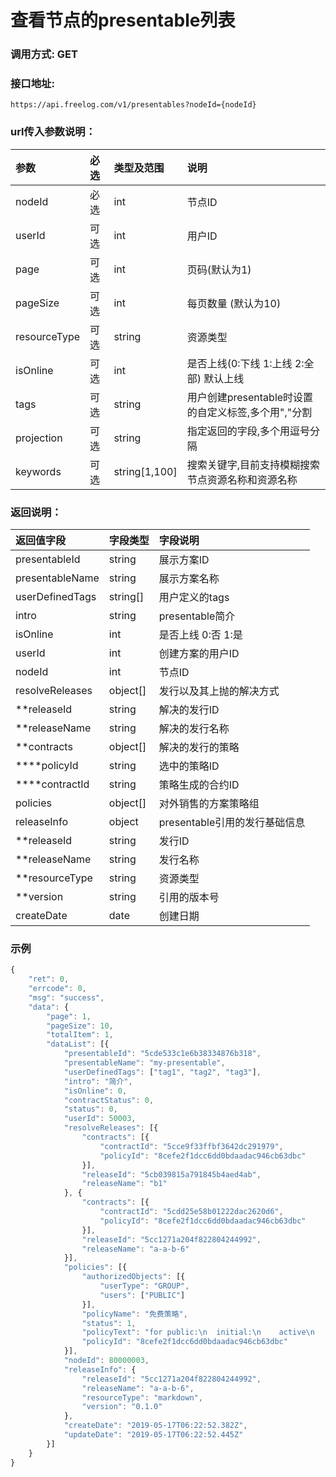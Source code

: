 # 查看节点的presentable列表


### 调用方式: GET

### 接口地址:

```
https://api.freelog.com/v1/presentables?nodeId={nodeId}
```

### url传入参数说明：

| 参数 | 必选 | 类型及范围 | 说明 |
| :--- | :--- | :--- | :--- |
|nodeId|必选|int|节点ID|
|userId|可选|int|用户ID|
|page|可选|int|页码(默认为1)|
|pageSize|可选|int|每页数量 (默认为10)|
|resourceType|可选|string|资源类型|
|isOnline|可选|int|是否上线(0:下线 1:上线 2:全部) 默认上线|
|tags|可选|string|用户创建presentable时设置的自定义标签,多个用","分割|
|projection|可选|string|指定返回的字段,多个用逗号分隔|
|keywords|可选|string[1,100]|搜索关键字,目前支持模糊搜索节点资源名称和资源名称|

### 返回说明：

| 返回值字段 | 字段类型 | 字段说明 |
| :--- | :--- | :--- |
| presentableId | string | 展示方案ID |
| presentableName | string | 展示方案名称 |
| userDefinedTags | string[] | 用户定义的tags |
| intro | string | presentable简介 |
| isOnline | int | 是否上线 0:否 1:是 |
| userId | int | 创建方案的用户ID |
| nodeId | int | 节点ID |
| resolveReleases | object[] | 发行以及其上抛的解决方式 |
| **releaseId | string | 解决的发行ID |
| **releaseName | string | 解决的发行名称 |
| **contracts | object[] | 解决的发行的策略 |
| ****policyId | string | 选中的策略ID |
| ****contractId | string | 策略生成的合约ID |
| policies | object[] | 对外销售的方案策略组 |
| releaseInfo | object | presentable引用的发行基础信息 |
| **releaseId | string | 发行ID |
| **releaseName | string | 发行名称 |
| **resourceType | string | 资源类型 |
| **version | string | 引用的版本号 |
| createDate | date | 创建日期 |

### 示例

```js
{
	"ret": 0,
	"errcode": 0,
	"msg": "success",
	"data": {
		"page": 1,
		"pageSize": 10,
		"totalItem": 1,
		"dataList": [{
			"presentableId": "5cde533c1e6b38334876b318",
			"presentableName": "my-presentable",
			"userDefinedTags": ["tag1", "tag2", "tag3"],
			"intro": "简介",
			"isOnline": 0,
			"contractStatus": 0,
			"status": 0,
			"userId": 50003,
			"resolveReleases": [{
				"contracts": [{
					"contractId": "5cce9f33ffbf3642dc291979",
					"policyId": "8cefe2f1dcc6dd0bdaadac946cb63dbc"
				}],
				"releaseId": "5cb039815a791845b4aed4ab",
				"releaseName": "b1"
			}, {
				"contracts": [{
					"contractId": "5cdd25e58b01222dac2620d6",
					"policyId": "8cefe2f1dcc6dd0bdaadac946cb63dbc"
				}],
				"releaseId": "5cc1271a204f822804244992",
				"releaseName": "a-a-b-6"
			}],
			"policies": [{
				"authorizedObjects": [{
					"userType": "GROUP",
					"users": ["PUBLIC"]
				}],
				"policyName": "免费策略",
				"status": 1,
				"policyText": "for public:\n  initial:\n    active\n    recontractable\n    presentable\n    terminate",
				"policyId": "8cefe2f1dcc6dd0bdaadac946cb63dbc"
			}],
			"nodeId": 80000003,
			"releaseInfo": {
				"releaseId": "5cc1271a204f822804244992",
				"releaseName": "a-a-b-6",
				"resourceType": "markdown",
				"version": "0.1.0"
			},
			"createDate": "2019-05-17T06:22:52.382Z",
			"updateDate": "2019-05-17T06:22:52.445Z"
		}]
	}
}
```